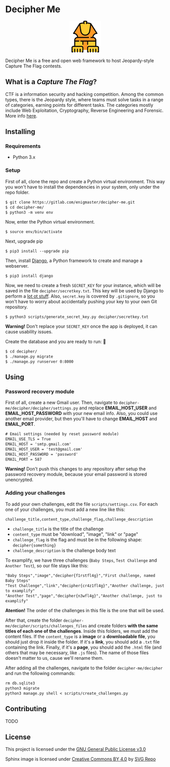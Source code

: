 # Decipher Me

<p align="center">
        <img src=img/sphinx_logo.png height=100px>
</p>

Decipher Me is a free and open web framework to host Jeopardy-style Capture The
Flag contests.

## What is a _Capture The Flag_?

CTF is a information security and hacking competition. Among the common types,
there is the Jeopardy style, where teams must solve tasks in a
range of categories, earning points for different tasks. The categories
mostly include Web Exploitation, Cryptography, Reverse Engineering and
Forensic. More info [here](https://ctftime.org/ctf-wtf/).

## Installing

### Requirements

- Python 3.x

### Setup

First of all, clone the repo and create a Python virtual environment. This way
you won't have to install the dependencies in your system, only under the repo
folder.

```shell
$ git clone https://gitlab.com/enigmaster/decipher-me.git
$ cd decipher-me/
$ python3 -m venv env
```

Now, enter the Python virtual environment.

```shell
$ source env/bin/activate
```

Next, upgrade pip

```shell
$ pip3 install --upgrade pip
```

Then, install [Django](https://www.djangoproject.com/), a Python framework to
create and manage a webserver.

```shell
$ pip3 install django
```

Now, we need to create a fresh `SECRET_KEY` for your instance, which will be
saved in the file `decipher/secretkey.txt`. This key will be used by Django to
perform a
[lot ot stuff](https://docs.djangoproject.com/en/2.1/ref/settings/#std:setting-SECRET_KEY).
Also, `secret.key` is covered by `.gitignore`, so you
won't have to worry about accidentally pushing your key to your own Git
repository.

```shell
$ python3 scripts/generate_secret_key.py decipher/secretkey.txt
```

**Warning!** Don't replace your `SECRET_KEY` once the app is deployed, it can
cause usability issues.

Create the database and you are ready to run:

```shell
$ cd decipher/
$ ./manage.py migrate
$ ./manage.py runserver 0:8000
```

## Using

### Password recovery module

First of all, create a new Gmail user. Then, navigate to
`decipher-me/decipher/decipher/settings.py` and replace <b>EMAIL_HOST_USER</b>
and <b>EMAIL_HOST_PASSWORD</b> with your new email info. Also, you could use
another email provider, but then you'll have to change <b>EMAIL_HOST</b> and
<b>EMAIL_PORT</b>.

```
# Email settings (needed by reset password module)
EMAIL_USE_TLS = True
EMAIL_HOST = 'smtp.gmail.com'
EMAIL_HOST_USER = 'test@gmail.com'
EMAIL_HOST_PASSWORD = 'password'
EMAIL_PORT = 587
```

**Warning!** Don't push this changes to any repository after setup the password
recovery module, because your email password is stored unencrypted.

### Adding your challenges

To add your own challenges, edit the file `scripts/settings.csv`. For each one
of your challenges, you must add a new line like this:

```
challenge_title,content_type,challenge_flag,challenge_description
```

* `challenge_title` is the title of the challenge
* `content_type` must be "download", "image", "link" or "page"
* `challenge_flag` is the flag and must be in the following shape: `decipher{something}`
* `challenge_description` is the challenge body text

To examplify, we have three challenges (`Baby Steps`, `Test Challenge` and
`Another Test`), so our file stays like this:

```
"Baby Steps","image","decipher{f1rstfl4g}","First challenge, named Baby Steps"
"Test Challenge","link","decipher{cr4z1fl4g}","Another challenge, just to examplify"
"Another Test","page","decipher{n3wfl4g}","Another challenge, just to examplify"
```

**Atention!** The order of the challenges in this file is the one that will be
used.

After that, create the folder `decipher-me/decipher/scripts/challenges_files` and create
folders <b>with the same titles of each one of the challenges</b>. Inside this folders, we must
add the content files. If the `content_type` is a <b>image</b> or a
<b>downloadable file</b>, you should just drop it inside the folder. If it's a
<b>link</b>, you should add a `.txt` file containing the link. Finally, if it's
a <b>page</b>, you should add the `.html` file (and others that may be
necessary, like `.js` files). The name of those files doesn't matter to us, cause we'll rename
them.

After adding all the challenges, navigate to the folder
`decipher-me/decipher` and run the following commands:

```
rm db.sqlite3
python3 migrate
python3 manage.py shell < scripts/create_challenges.py
```


## Contributing

TODO

## License

This project is licensed under the
[GNU General Public License v3.0](https://gitlab.com/enigmaster/decipher-me/blob/master/LICENSE)

Sphinx image is licensed under
[Creative Commons BY 4.0](https://creativecommons.org/licenses/by/4.0/) by
[SVG Repo](https://www.svgrepo.com)
